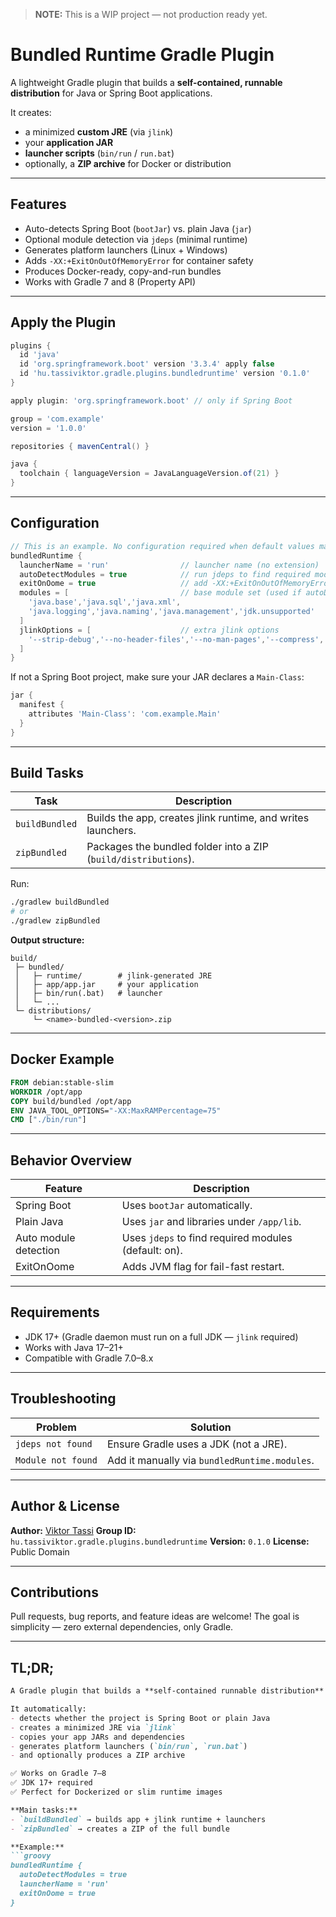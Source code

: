 > **NOTE:** This is a WIP project — not production ready yet.

# Bundled Runtime Gradle Plugin

A lightweight Gradle plugin that builds a **self-contained, runnable distribution** for Java or Spring Boot applications.

It creates:
- a minimized **custom JRE** (via `jlink`)
- your **application JAR**
- **launcher scripts** (`bin/run` / `run.bat`)
- optionally, a **ZIP archive** for Docker or distribution

---

## Features

- Auto-detects Spring Boot (`bootJar`) vs. plain Java (`jar`)
- Optional module detection via `jdeps` (minimal runtime)
- Generates platform launchers (Linux + Windows)
- Adds `-XX:+ExitOnOutOfMemoryError` for container safety
- Produces Docker-ready, copy-and-run bundles
- Works with Gradle 7 and 8 (Property API)

---

##  Apply the Plugin

```groovy
plugins {
  id 'java'
  id 'org.springframework.boot' version '3.3.4' apply false
  id 'hu.tassiviktor.gradle.plugins.bundledruntime' version '0.1.0'
}

apply plugin: 'org.springframework.boot' // only if Spring Boot

group = 'com.example'
version = '1.0.0'

repositories { mavenCentral() }

java {
  toolchain { languageVersion = JavaLanguageVersion.of(21) }
}
````

---

## Configuration

```groovy
// This is an example. No configuration required when default values match the needs
bundledRuntime {
  launcherName = 'run'                // launcher name (no extension)
  autoDetectModules = true            // run jdeps to find required modules
  exitOnOome = true                   // add -XX:+ExitOnOutOfMemoryError
  modules = [                         // base module set (used if autoDetectModules = false)
    'java.base','java.sql','java.xml',
    'java.logging','java.naming','java.management','jdk.unsupported'
  ]
  jlinkOptions = [                    // extra jlink options
    '--strip-debug','--no-header-files','--no-man-pages','--compress','2'
  ]
}
```

If not a Spring Boot project, make sure your JAR declares a `Main-Class`:

```groovy
jar {
  manifest {
    attributes 'Main-Class': 'com.example.Main'
  }
}
```

---

## Build Tasks

| Task           | Description                                                     |
| -------------- | --------------------------------------------------------------- |
| `buildBundled` | Builds the app, creates jlink runtime, and writes launchers.    |
| `zipBundled`   | Packages the bundled folder into a ZIP (`build/distributions`). |

Run:

```bash
./gradlew buildBundled
# or
./gradlew zipBundled
```

**Output structure:**

```
build/
 ├─ bundled/
 │   ├─ runtime/        # jlink-generated JRE
 │   ├─ app/app.jar     # your application
 │   ├─ bin/run(.bat)   # launcher
 │   └─ ...
 └─ distributions/
     └─ <name>-bundled-<version>.zip
```

---

## Docker Example

```dockerfile
FROM debian:stable-slim
WORKDIR /opt/app
COPY build/bundled /opt/app
ENV JAVA_TOOL_OPTIONS="-XX:MaxRAMPercentage=75"
CMD ["./bin/run"]
```

---

## Behavior Overview

| Feature               | Description                                          |
| --------------------- | ---------------------------------------------------- |
| Spring Boot           | Uses `bootJar` automatically.                        |
| Plain Java            | Uses `jar` and libraries under `/app/lib`.           |
| Auto module detection | Uses `jdeps` to find required modules (default: on). |
| ExitOnOome            | Adds JVM flag for fail-fast restart.                 |

---

## Requirements

* JDK 17+ (Gradle daemon must run on a full JDK — `jlink` required)
* Works with Java 17–21+
* Compatible with Gradle 7.0–8.x

---

## Troubleshooting

| Problem            | Solution                                      |
| ------------------ | --------------------------------------------- |
| `jdeps not found`  | Ensure Gradle uses a JDK (not a JRE).         |
| `Module not found` | Add it manually via `bundledRuntime.modules`. |

---

## Author & License

**Author:** [Viktor Tassi](https://github.com/tassiviktor)
**Group ID:** `hu.tassiviktor.gradle.plugins.bundledruntime`
**Version:** `0.1.0`
**License:** Public Domain

---

## Contributions

Pull requests, bug reports, and feature ideas are welcome!
The goal is simplicity — zero external dependencies, only Gradle.

---

## TL;DR;

```markdown
A Gradle plugin that builds a **self-contained runnable distribution** for Java and Spring Boot apps.

It automatically:
- detects whether the project is Spring Boot or plain Java
- creates a minimized JRE via `jlink`
- copies your app JARs and dependencies
- generates platform launchers (`bin/run`, `run.bat`)
- and optionally produces a ZIP archive

✅ Works on Gradle 7–8  
✅ JDK 17+ required  
✅ Perfect for Dockerized or slim runtime images

**Main tasks:**
- `buildBundled` → builds app + jlink runtime + launchers  
- `zipBundled` → creates a ZIP of the full bundle  

**Example:**
```groovy
bundledRuntime {
  autoDetectModules = true
  launcherName = 'run'
  exitOnOome = true
}
````
